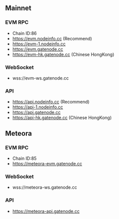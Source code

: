## Mainnet


### EVM RPC

* Chain ID:86
* https://evm.nodeinfo.cc  (Recommend)
* https://evm-1.nodeinfo.cc
* https://evm.gatenode.cc
* https://evm-hk.gatenode.cc  (Chinese HongKong)

### WebSocket

* wss://evm-ws.gatenode.cc

### API

* https://api.nodeinfo.cc  (Recommend)
* https://api-1.nodeinfo.cc
* https://api.gatenode.cc
* https://api-hk.gatenode.cc  (Chinese HongKong)

## Meteora


### EVM RPC

* Chain ID:85
* https://meteora-evm.gatenode.cc


### WebSocket

* wss://meteora-ws.gatenode.cc

### API

* https://meteora-api.gatenode.cc


